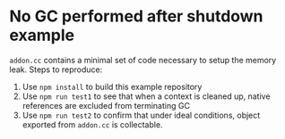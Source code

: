 # No GC performed after shutdown example
`addon.cc` contains a minimal set of code necessary to setup the memory leak. Steps to reproduce:
1. Use `npm install` to build this example repository
2. Use `npm run test1` to see that when a context is cleaned up, native references are excluded from terminating GC
3. Use `npm run test2` to confirm that under ideal conditions, object exported from `addon.cc` is collectable.
